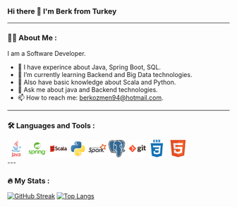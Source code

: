 ### Hi there 👋 I'm Berk from Turkey
---

### :man_technologist: About Me :
I am a Software Developer.


- 🌱 I have experince about Java, Spring Boot, SQL.
- 🌱 I’m currently learning Backend and Big Data technologies.
- 🌱 Also have basic knowledge about Scala and Python.
- 💬 Ask me about java and Backend technologies.
- 📫 How to reach me: berkozmen94@hotmail.com.

---

### :hammer_and_wrench: Languages and Tools :
<div>
      <img src="https://github.com/devicons/devicon/blob/master/icons/java/java-original-wordmark.svg" title="Java" alt="Java" width="40" height="40"/>&nbsp;
      <img src="https://github.com/devicons/devicon/blob/master/icons/spring/spring-original-wordmark.svg" title="Spring" alt="Spring" width="40" height="40"/>&nbsp;
          <img src="https://github.com/devicons/devicon/blob/master/icons/scala/scala-original-wordmark.svg" title="Scala" **alt="Scala" width="40" height="40"/>
    <img src="https://raw.githubusercontent.com/devicons/devicon/1119b9f84c0290e0f0b38982099a2bd027a48bf1/icons/python/python-original.svg" title="Python" **alt="Python" width="40"
        height="40"/>
          <img src="https://github.com/devicons/devicon/blob/master/icons/apachespark/apachespark-original-wordmark.svg" title="Spark" **alt="Spark" width="40" height="40"/>
    <img src="https://raw.githubusercontent.com/devicons/devicon/1119b9f84c0290e0f0b38982099a2bd027a48bf1/icons/postgresql/postgresql-original.svg" title="PostgreSQL" alt="PostgreSQL" width="40" height="40"/>&nbsp;
  <img src="https://github.com/devicons/devicon/blob/master/icons/git/git-original-wordmark.svg" title="Git" **alt="Git" width="40" height="40"/>
  <img src="https://github.com/devicons/devicon/blob/master/icons/css3/css3-plain-wordmark.svg"  title="CSS3" alt="CSS" width="40" height="40"/>&nbsp;
  <img src="https://github.com/devicons/devicon/blob/master/icons/html5/html5-original.svg" title="HTML5" alt="HTML" width="40" height="40"/>&nbsp;
</div>
---

### :fire: My Stats :
[![GitHub Streak](http://github-readme-streak-stats.herokuapp.com?user=Bozmenn&theme=dark&background=000000)](https://git.io/streak-stats)
[![Top Langs](https://github-readme-stats.vercel.app/api/top-langs/?username=Bozmenn&layout=compact&theme=vision-friendly-dark)](https://github.com/anuraghazra/github-readme-stats)
